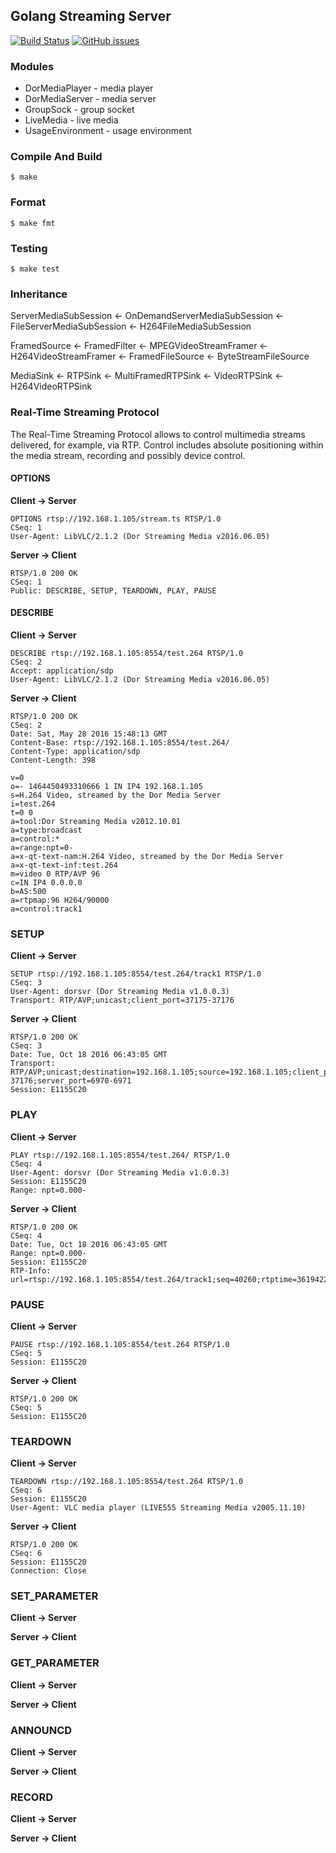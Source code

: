 ## Golang Streaming Server ##

[![Build Status](https://travis-ci.org/djwackey/dorsvr.svg?branch=master)](https://travis-ci.org/djwackey/dorsvr) [![GitHub issues](https://img.shields.io/github/issues/djwackey/dorsvr.svg)](https://github.com/djwackey/dorsvr/issues)
### Modules ###
* DorMediaPlayer   - media player
* DorMediaServer   - media server
* GroupSock        - group socket
* LiveMedia        - live  media
* UsageEnvironment - usage environment

### Compile And Build ###
	$ make
### Format ###
	$ make fmt
### Testing ###
	$ make test
### Inheritance ###
ServerMediaSubSession <- OnDemandServerMediaSubSession <- FileServerMediaSubSession <- H264FileMediaSubSession

FramedSource <- FramedFilter <- MPEGVideoStreamFramer <- H264VideoStreamFramer
             <- FramedFileSource <- ByteStreamFileSource

MediaSink <- RTPSink <- MultiFramedRTPSink <- VideoRTPSink <- H264VideoRTPSink

### Real-Time Streaming Protocol ###
The Real-Time Streaming Protocol allows to control multimedia streams delivered, for example, via RTP. Control includes absolute positioning within the media stream, recording and possibly device control.
#### OPTIONS ####
**Client -> Server**

	OPTIONS rtsp://192.168.1.105/stream.ts RTSP/1.0
	CSeq: 1
	User-Agent: LibVLC/2.1.2 (Dor Streaming Media v2016.06.05)
**Server -> Client**

	RTSP/1.0 200 OK
    CSeq: 1
    Public: DESCRIBE, SETUP, TEARDOWN, PLAY, PAUSE

#### DESCRIBE ####
**Client -> Server**

	DESCRIBE rtsp://192.168.1.105:8554/test.264 RTSP/1.0
	CSeq: 2
    Accept: application/sdp
    User-Agent: LibVLC/2.1.2 (Dor Streaming Media v2016.06.05)
**Server -> Client**

	RTSP/1.0 200 OK
	CSeq: 2
	Date: Sat, May 28 2016 15:48:13 GMT
	Content-Base: rtsp://192.168.1.105:8554/test.264/
	Content-Type: application/sdp
	Content-Length: 398

	v=0
	o=- 1464450493310666 1 IN IP4 192.168.1.105
	s=H.264 Video, streamed by the Dor Media Server
	i=test.264
	t=0 0
	a=tool:Dor Streaming Media v2012.10.01
	a=type:broadcast
	a=control:*
	a=range:npt=0-
	a=x-qt-text-nam:H.264 Video, streamed by the Dor Media Server
	a=x-qt-text-inf:test.264
	m=video 0 RTP/AVP 96
	c=IN IP4 0.0.0.0
	b=AS:500
	a=rtpmap:96 H264/90000
	a=control:track1

### SETUP ###
**Client -> Server**

	SETUP rtsp://192.168.1.105:8554/test.264/track1 RTSP/1.0
	CSeq: 3
	User-Agent: dorsvr (Dor Streaming Media v1.0.0.3)
	Transport: RTP/AVP;unicast;client_port=37175-37176

**Server -> Client**

	RTSP/1.0 200 OK
	CSeq: 3
	Date: Tue, Oct 18 2016 06:43:05 GMT
	Transport: RTP/AVP;unicast;destination=192.168.1.105;source=192.168.1.105;client_port=37175-37176;server_port=6970-6971
	Session: E1155C20

### PLAY ###
**Client -> Server**

	PLAY rtsp://192.168.1.105:8554/test.264/ RTSP/1.0
	CSeq: 4
	User-Agent: dorsvr (Dor Streaming Media v1.0.0.3)
	Session: E1155C20
	Range: npt=0.000-

**Server -> Client**

	RTSP/1.0 200 OK
	CSeq: 4
	Date: Tue, Oct 18 2016 06:43:05 GMT
	Range: npt=0.000-
	Session: E1155C20
	RTP-Info: url=rtsp://192.168.1.105:8554/test.264/track1;seq=40260;rtptime=3619422277

### PAUSE ###
**Client -> Server**

	PAUSE rtsp://192.168.1.105:8554/test.264 RTSP/1.0
	CSeq: 5
    Session: E1155C20

**Server -> Client**

	RTSP/1.0 200 OK
    CSeq: 5
	Session: E1155C20

### TEARDOWN ###
**Client -> Server**

	TEARDOWN rtsp://192.168.1.105:8554/test.264 RTSP/1.0
	CSeq: 6
	Session: E1155C20
	User-Agent: VLC media player (LIVE555 Streaming Media v2005.11.10)

**Server -> Client**

	RTSP/1.0 200 OK
	CSeq: 6
	Session: E1155C20
	Connection: Close

### SET_PARAMETER ###
**Client -> Server**

**Server -> Client**

### GET_PARAMETER ###
**Client -> Server**

**Server -> Client**

### ANNOUNCD ###
**Client -> Server**

**Server -> Client**

### RECORD ###
**Client -> Server**

**Server -> Client**

